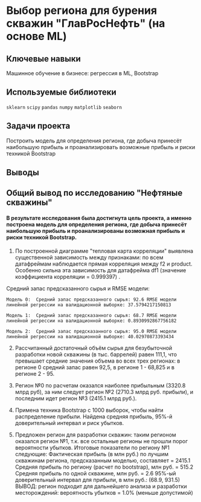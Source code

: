 # Выбор региона для бурения скважин "ГлавРосНефть" (на основе ML)

## Ключевые навыки
Машинное обучение в бизнесе: регрессия в ML, Bootstrap

## Используемые библиотеки
`sklearn` `scipy` `pandas` `numpy` `matplotlib` `seaborn`

## Задачи проекта
Построить модель для определения региона, где добыча принесёт наибольшую прибыль и проанализировать возможные прибыль и риски техникой Bootstrap

## Выводы
## Общий вывод по исследованию "Нефтяные скважины"

#### В результате исследования была достигнута цель проекта, а именно построена модель для определения региона, где добыча принесёт наибольшую прибыль и проанализированы возможная прибыль и риски техникой Bootstrap.

1. По построенной диаграмме "тепловая карта корреляции" выявлена существенной зависимость между признаками:  по всем датафреймам наблюдается прямая корреляция между f2 и product. Особенно сильна эта зависимость для датафрейма df1 (значение коэффициента корреляции = 0.999397) .
    
Средний запас предсказанного сырья и RMSE модели:

`Модель 0: 
Cредний запас предсказанного сырья: 92.6
RMSE модели линейной регрессии на валидационной выборке: 37.5794217150813`

`Модель 1: 
Cредний запас предсказанного сырья: 68.7
RMSE модели линейной регрессии на валидационной выборке: 0.8930992867756182`

`Модель 2: 
Cредний запас предсказанного сырья: 95.0
RMSE модели линейной регрессии на валидационной выборке: 40.02970873393434`

2. Рассчитанный достаточный объём сырья для безубыточной разработки новой скважины (в тыс. баррелей) равен 111,1, что превышает средние значения объема во всех трех регионах: в регионе 0 средний запас равен 92,5, в регионе 1 - 68,825 и в регионе 2 - 95.

3. Регион №0 по расчетам оказался наиболее прибыльным (3320.8 млрд руб), за ним следует регион №2 (2710.3 млрд руб. прибыли), и последним идет регион №3 (2415.1 млрд руб.).        

4. Примена техника Bootstrap с 1000 выборок, чтобы найти распределение прибыли. Найдена средняя прибыль, 95%-й доверительный интервал и риск убытков. 

5. Предложен регион для разработки скважин: таким регионом оказался регион №1, т.к. все остальные регионы не прошли порог вероятности убытков. Итоговые показатели по региону №1 следующие:
        Фактическая прибыль (в млн руб.) по лучшим скважинам региона, предсказанным моделью, составляет = 2415.1
        Средняя прибыль по региону (расчет по bootstrap), млн руб. = 515.2
        Средняя прибыль по одной скважине, млн руб. = 2.6
        95%-ый доверительный интервал для прибыли, в млн руб.: (68.9, 931.5)
        ВЫВОД: регион подходит для дальнейшего анализа и разработки месторождений: вероятность убытков = 1.0% (меньше допустимой)
